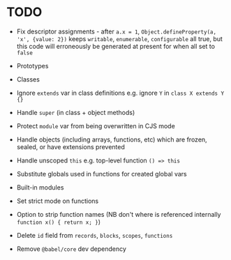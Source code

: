# TODO

* Fix descriptor assignments - after `a.x = 1`, `Object.defineProperty(a, 'x', {value: 2})` keeps `writable`, `enumerable`, `configurable` all true, but this code will erroneously be generated at present for when all set to `false`
* Prototypes
* Classes
* Ignore `extends` var in class definitions e.g. ignore `Y` in `class X extends Y {}`
* Handle `super` (in class + object methods)
* Protect `module` var from being overwritten in CJS mode
* Handle objects (including arrays, functions, etc) which are frozen, sealed, or have extensions prevented
* Handle unscoped `this` e.g. top-level function `() => this`
* Substitute globals used in functions for created global vars
* Built-in modules
* Set strict mode on functions
* Option to strip function names (NB don't where is referenced internally `function x() { return x; }`)

* Delete `id` field from `records`, `blocks`, `scopes`, `functions`
* Remove `@babel/core` dev dependency
